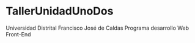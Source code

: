 # TallerUnidadUnoDos
Universidad Distrital Francisco José de Caldas  Programa desarrollo Web Front-End
